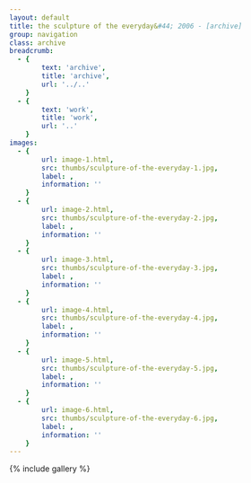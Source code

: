```yaml
---
layout: default
title: the sculpture of the everyday&#44; 2006 - [archive]
group: navigation
class: archive
breadcrumb:
  - {
  		text: 'archive',
  		title: 'archive',
  		url: '../..'
	}
  - {
  		text: 'work',
  		title: 'work',
  		url: '..'
	}
images:
  - {
		url: image-1.html, 
		src: thumbs/sculpture-of-the-everyday-1.jpg,
		label: ,
		information: ''
	}
  - {
		url: image-2.html, 
		src: thumbs/sculpture-of-the-everyday-2.jpg,
		label: ,
		information: ''
	}
  - {
		url: image-3.html, 
		src: thumbs/sculpture-of-the-everyday-3.jpg,
		label: ,
		information: ''
	}
  - {
		url: image-4.html, 
		src: thumbs/sculpture-of-the-everyday-4.jpg,
		label: ,
		information: ''
	}
  - {
		url: image-5.html, 
		src: thumbs/sculpture-of-the-everyday-5.jpg,
		label: ,
		information: ''
	}
  - {
		url: image-6.html, 
		src: thumbs/sculpture-of-the-everyday-6.jpg,
		label: ,
		information: ''
	}
---
```


{% include gallery %}
